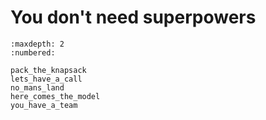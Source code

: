 # You don't need superpowers

```toc
:maxdepth: 2
:numbered:

pack_the_knapsack
lets_have_a_call
no_mans_land
here_comes_the_model
you_have_a_team
```
